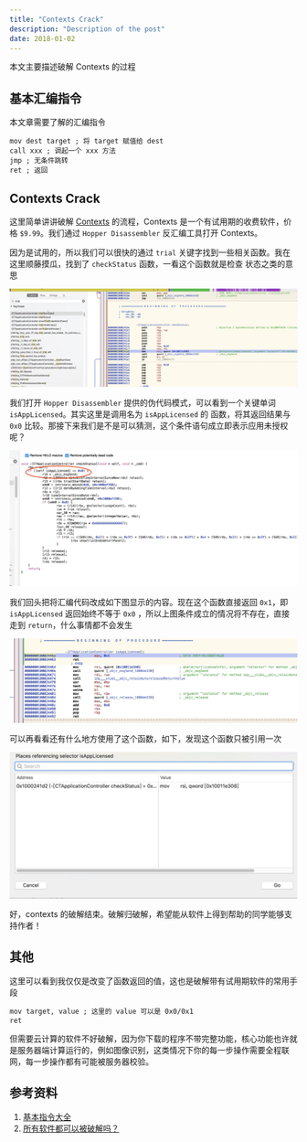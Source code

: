 ```yaml
---
title: "Contexts Crack"
description: "Description of the post"
date: 2018-01-02
---
```


本文主要描述破解 Contexts 的过程

<!--more-->

## 基本汇编指令

本文章需要了解的汇编指令

```
mov dest target ; 将 target 赋值给 dest
call xxx ; 调起一个 xxx 方法
jmp ; 无条件跳转
ret ; 返回
```



## Contexts Crack

这里简单讲讲破解  [Contexts](https://contexts.co/) 的流程，Contexts 是一个有试用期的收费软件，价格 `$9.99`。我们通过 `Hopper Disassembler` 反汇编工具打开 Contexts。

因为是试用的，所以我们可以很快的通过 `trial` 关键字找到一些相关函数。我在这里顺藤摸瓜，找到了 `checkStatus` 函数，一看这个函数就是检查 状态之类的意思

![check1](/images/contexts-0.jpeg)

我们打开 `Hopper Disassembler` 提供的伪代码模式，可以看到一个关键单词 `isAppLicensed`。其实这里是调用名为 `isAppLicensed` 的 函数，将其返回结果与 `0x0` 比较。那接下来我们是不是可以猜测，这个条件语句成立即表示应用未授权呢？

![check2](/images/contexts-3.jpg)



我们回头把将汇编代码改成如下图显示的内容。现在这个函数直接返回 `0x1`，即 `isAppLicensed` 返回始终不等于 `0x0` ，所以上图条件成立的情况将不存在，直接走到 `return`，什么事情都不会发生

![step1](/images/contexts-1.jpg)



可以再看看还有什么地方使用了这个函数，如下，发现这个函数只被引用一次

![step2](/images/contexts-2.jpg)



好，contexts 的破解结束。破解归破解，希望能从软件上得到帮助的同学能够支持作者！



## 其他

这里可以看到我仅仅是改变了函数返回的值，这也是破解带有试用期软件的常用手段

```
mov target, value ; 这里的 value 可以是 0x0/0x1
ret
```

但需要云计算的软件不好破解，因为你下载的程序不带完整功能，核心功能也许就是服务器端计算运行的，例如图像识别，这类情况下你的每一步操作需要全程联网，每一步操作都有可能被服务器校验。



## 参考资料

1. [基本指令大全](http://c9x.me/x86/)
2. [所有软件都可以被破解吗？](https://www.zhihu.com/question/29372527)





